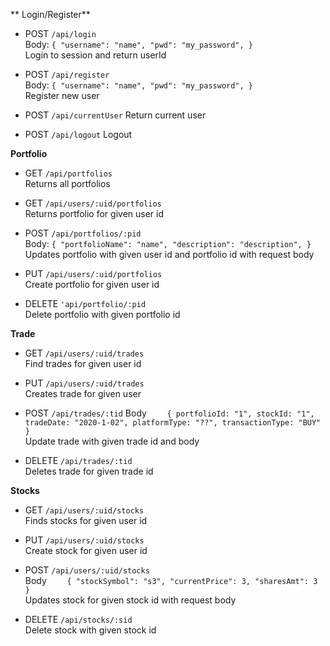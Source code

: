 ** Login/Register**
* POST `/api/login`  
  Body:   `{
        "username": "name",
        "pwd": "my_password",
    }`  
 Login to session and return userId

* POST `/api/register`  
  Body:   `{
        "username": "name",
        "pwd": "my_password",
    }`  
 Register new user

* POST `/api/currentUser`
 Return current user

* POST `/api/logout`
 Logout

**Portfolio**

* GET `/api/portfolios`  
 Returns all portfolios

* GET `/api/users/:uid/portfolios`  
 Returns portfolio for given user id

* POST `/api/portfolios/:pid`  
	Body:     `{
        "portfolioName": "name",
        "description": "description",
    }`  
Updates portfolio with given user id and portfolio id with request body

* PUT `/api/users/:uid/portfolios`  
 Create portfolio for given user id
 
 * DELETE `'api/portfolio/:pid`   
  Delete portfolio with given portfolio id
  
**Trade**

* GET `/api/users/:uid/trades`  
Find trades for given user id

* PUT `/api/users/:uid/trades`   
  Creates trade for given user

* POST `/api/trades/:tid`
  Body `    {
            portfolioId: "1",
            stockId: "1",
            tradeDate: "2020-1-02",
            platformType: "??",
            transactionType: "BUY"
    }`   
  Update trade with given trade id and body
  
* DELETE `/api/trades/:tid`  
  Deletes trade for given trade id

**Stocks**

* GET `/api/users/:uid/stocks`  
  Finds stocks for given user id

* PUT `/api/users/:uid/stocks`    
  Create stock for given user id

* POST `/api/users/:uid/stocks`  
  Body `    {
        "stockSymbol": "s3",
        "currentPrice": 3,
        "sharesAmt": 3
    }`  
 Updates stock for given stock id with request body

* DELETE `/api/stocks/:sid`  
  Delete stock with given stock id

